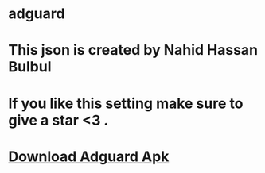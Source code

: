 # adguard
# This json is created by Nahid Hassan Bulbul 

# If you like this setting make sure to give a star <3 . 
# <a href="https://drive.google.com/folderview?id=1Chw370iACwxiBNAJeh_mq-alT1IGMFNI"> Download Adguard Apk </a>


